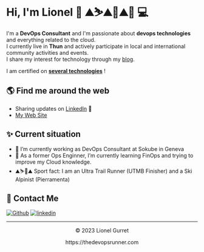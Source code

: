 
# Hi, I'm Lionel 👋 ⛰️⛷️⛰️🚴⛰️🏃 💻

I'm a **DevOps Consultant** and I'm passionate about **devops technologies** and everything related to the cloud.  
I currently live in **Thun** and actively participate in local and international community activities and events.  
I share my interest for technology through my <a href="https://thedevopsrunner.com/" target="_blank">blog</a>.

I am certified on <a href="https://thedevopsrunner.com/about" target="_blank">**several technologies**</a> !

## 🌎 Find me around the web 
- Sharing updates on <a href="https://www.linkedin.com/in/lionel-gurret/">LinkedIn</a> 💼
- <a href="https://thedevopsrunner.com" target="_blank">My Web Site</a>

## ✨ Current situation

- 🔭 I’m currently working as DevOps Consultant at Sokube in Geneva
- 🌱 As a former Ops Enginner, I’m currently learning FinOps and trying to improve my Cloud knowledge.
- ⛰️⛷️🏃⛰️ Sport fact: I am an Ultra Trail Runner (UTMB Finisher) and a Ski Alpinist (Pierramenta)

## 💌 Contact Me
[<img alt="Github" src="https://img.shields.io/badge/GitHub-%2312100E.svg?&style=for-the-badge&logo=Github&logoColor=white" />](https://github.com/gurretl)
[<img alt="linkedin" src="https://img.shields.io/badge/linkedin-%230077B5.svg?&style=for-the-badge&logo=linkedin&logoColor=white" />](https://www.linkedin.com/in/lionel-gurret)

---
<p align="center"> © 2023 Lionel Gurret </p>
<p align="center">
https://thedevopsrunner.com
</p>
